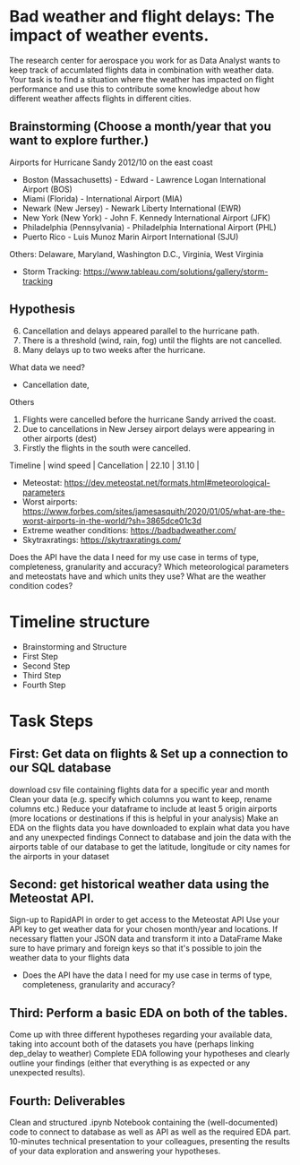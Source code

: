 # Bad weather and flight delays: The impact of weather events.

The research center for aerospace you work for as Data Analyst wants to keep track of accumlated flights data in combination with weather data. Your task is to find a situation where the weather has impacted on flight performance and use this to contribute some knowledge about how different weather affects flights in different cities.

## Brainstorming (Choose a month/year that you want to explore further.)

Airports for Hurricane Sandy 2012/10 on the east coast
- Boston (Massachusetts) - Edward - Lawrence Logan International Airport (BOS)
- Miami (Florida) - International Airport (MIA)
- Newark (New Jersey) - Newark Liberty International (EWR)
- New York (New York) - John F. Kennedy International Airport (JFK)
- Philadelphia (Pennsylvania) - Philadelphia International Airport (PHL)
- Puerto Rico - Luis Munoz Marin Airport International (SJU)

Others: Delaware, Maryland, Washington D.C., Virginia, West Virginia

- Storm Tracking: https://www.tableau.com/solutions/gallery/storm-tracking

## Hypothesis

6. Cancellation and delays appeared parallel to the hurricane path.
4. There is a threshold (wind, rain, fog) until the flights are not cancelled.
2. Many delays up to two weeks after the hurricane.

What data we need?
- Cancellation date,


Others
1. Flights were cancelled before the hurricane Sandy arrived the coast.
3. Due to cancellations in New Jersey airport delays were appearing in other airports (dest)
5. Firstly the flights in the south were cancelled.


Timeline | wind speed | Cancellation |
22.10 | 
31.10 |

- Meteostat: https://dev.meteostat.net/formats.html#meteorological-parameters
- Worst airports: https://www.forbes.com/sites/jamesasquith/2020/01/05/what-are-the-worst-airports-in-the-world/?sh=3865dce01c3d
- Extreme weather conditions: https://badbadweather.com/
- Skytraxratings: https://skytraxratings.com/

Does the API have the data I need for my use case in terms of type, completeness, granularity and accuracy?
Which meteorological parameters and meteostats have and which units they use?
What are the weather condition codes?
# Timeline structure
- Brainstorming and Structure
- First Step
- Second Step
- Third Step
- Fourth Step

# Task Steps
## First: Get data on flights & Set up a connection to our SQL database
download csv file containing flights data for a specific year and month
Clean your data (e.g. specify which columns you want to keep, rename columns etc.)
Reduce your dataframe to include at least 5 origin airports (more locations or destinations if this is helpful in your analysis)
Make an EDA on the flights data you have downloaded to explain what data you have and any unexpected findings
Connect to database and join the data with the airports table of our database to get the latitude, longitude or city names for the airports in your dataset

## Second: get historical weather data using the Meteostat API.
Sign-up to RapidAPI in order to get access to the Meteostat API
Use your API key to get weather data for your chosen month/year and locations.
If necessary flatten your JSON data and transform it into a DataFrame
Make sure to have primary and foreign keys so that it's possible to join the weather data to your flights data

* Does the API have the data I need for my use case in terms of type, completeness, granularity and accuracy?


## Third: Perform a basic EDA on both of the tables.
Come up with three different hypotheses regarding your available data, taking into account both of the datasets you have (perhaps linking dep_delay to weather)
Complete EDA following your hypotheses and clearly outline your findings (either that everything is as expected or any unexpected results).

## Fourth: Deliverables
Clean and structured .ipynb Notebook containing the (well-documented) code to connect to database as well as API as well as the required EDA part.
10-minutes technical presentation to your colleagues, presenting the results of your data exploration and answering your hypotheses.